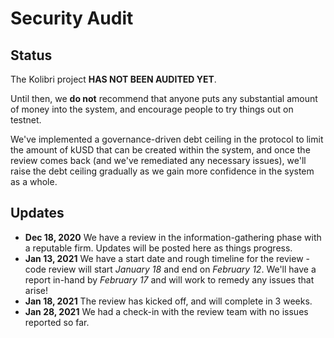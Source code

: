 # Security Audit

## Status
The Kolibri project <span><strong class="has-text-danger">HAS NOT BEEN AUDITED YET</strong></span>. 

Until then, we **do not** recommend that anyone puts any substantial amount of money into the system, and encourage people to try things out on testnet.

We've implemented a governance-driven debt ceiling in the protocol to limit the amount of kUSD that can be created within the system, and once the review comes back (and we've remediated any necessary issues), we'll raise the debt ceiling gradually as we gain more confidence in the system as a whole.

## Updates
- **Dec 18, 2020** We have a review in the information-gathering phase with a reputable firm. Updates will be posted here as things progress. 
- **Jan 13, 2021** We have a start date and rough timeline for the review - code review will start *January 18* and end on *February 12*. We'll have a report in-hand by *February 17* and will work to remedy any issues that arise!
- **Jan 18, 2021** The review has kicked off, and will complete in 3 weeks.
- **Jan 28, 2021** We had a check-in with the review team with no issues reported so far.
